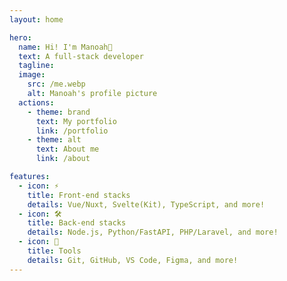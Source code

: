 ```yaml
---
layout: home

hero:
  name: Hi! I'm Manoah👋
  text: A full-stack developer
  tagline:
  image:
    src: /me.webp
    alt: Manoah's profile picture
  actions:
    - theme: brand
      text: My portfolio
      link: /portfolio
    - theme: alt
      text: About me
      link: /about

features:
  - icon: ⚡️
    title: Front-end stacks
    details: Vue/Nuxt, Svelte(Kit), TypeScript, and more!
  - icon: 🛠️
    title: Back-end stacks
    details: Node.js, Python/FastAPI, PHP/Laravel, and more!
  - icon: 🔧
    title: Tools
    details: Git, GitHub, VS Code, Figma, and more!
---
```

